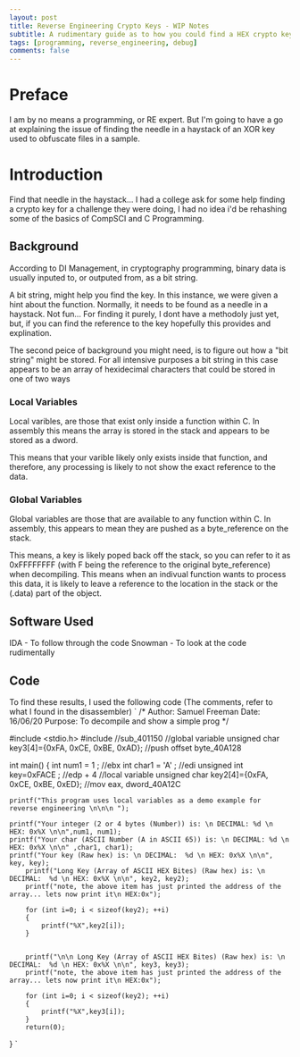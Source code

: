 ```yaml
---
layout: post
title: Reverse Engineering Crypto Keys - WIP Notes
subtitle: A rudimentary guide as to how you could find a HEX crypto key in a sample
tags: [programming, reverse_engineering, debug]
comments: false
---
```


# Preface
I am by no means a programming, or RE expert. But I'm going to have a go at explaining the issue of finding the needle in a haystack of an XOR key used to obfuscate files in a sample.

# Introduction
Find that needle in the haystack... I had a college ask for some help finding a crypto key for a challenge they were doing, I had no idea i'd be rehashing some of the basics of CompSCI and C Programming. 

## Background
According to DI Management, in cryptography programming, binary data is usually inputed to, or outputed from, as a bit string.

A bit string, might help you find the key. In this instance, we were given a hint about the function. Normally, it needs to be found as a needle in a haystack. Not fun... For finding it purely, I dont have a methodoly just yet, but, if you can find the reference to the key hopefully this provides and explination.

The second peice of background you might need, is to figure out how a "bit string" might be stored. For all intensive purposes a bit string in this case appears to be an array of hexidecimal characters that could be stored in one of two ways

### Local Variables
Local varibles, are those that exist only inside a function within C. In assembly this means the array is stored in the stack and appears to be stored as a dword. 

This means that your varible likely only exists inside that function, and therefore, any processing is likely to not show the exact reference to the data.

### Global Variables
Global variables are those that are available to any function within C. In assembly, this appears to mean they are pushed as a byte_reference on the stack.

This means, a key is likely poped back off the stack, so you can refer to it as 0xFFFFFFFF (with F being the reference to the original byte_reference) when decompiling. This means when an indivual function wants to process this data, it is likely to leave a reference to the location in the stack or the (.data) part of the object.

## Software Used
IDA - To follow through the code
Snowman - To look at the code rudimentally


## Code

To find these results, I used the following code (The comments, refer to what I found in the disassembler)
`
/*
Author: Samuel Freeman
Date: 16/06/20
Purpose: To decompile and show a simple prog
*/

#include <stdio.h>
#include <iostream>
//sub_401150
//global variable
unsigned char key3[4]={0xFA, 0xCE, 0xBE, 0xAD}; //push offset byte_40A128

int main()
{
	int num1 = 1 ; //ebx
	int char1 = 'A' ; //edi
	unsigned int key=0xFACE ; //edp + 4
        //local variable
        unsigned char key2[4]={0xFA, 0xCE, 0xBE, 0xED}; //mov eax, dword_40A12C
   		
	printf("This program uses local variables as a demo example for reverse engineering \n\n\n ");
			
	printf("Your integer (2 or 4 bytes (Number)) is: \n DECIMAL: %d \n HEX: 0x%X \n\n",num1, num1);		
	printf("Your char (ASCII Number (A in ASCII 65)) is: \n DECIMAL: %d \n HEX: 0x%X \n\n" ,char1, char1);		
	printf("Your key (Raw hex) is: \n DECIMAL:  %d \n HEX: 0x%X \n\n", key, key);
        printf("Long Key (Array of ASCII HEX Bites) (Raw hex) is: \n DECIMAL:  %d \n HEX: 0x%X \n\n", key2, key2);
        printf("note, the above item has just printed the address of the array... lets now print it\n HEX:0x");

        for (int i=0; i < sizeof(key2); ++i)
        {
            printf("%X",key2[i]);
        }		
		

        printf("\n\n Long Key (Array of ASCII HEX Bites) (Raw hex) is: \n DECIMAL:  %d \n HEX: 0x%X \n\n", key3, key3);
        printf("note, the above item has just printed the address of the array... lets now print it\n HEX:0x");

        for (int i=0; i < sizeof(key2); ++i)
        {
            printf("%X",key3[i]);
        }		
		return(0);
}
`



